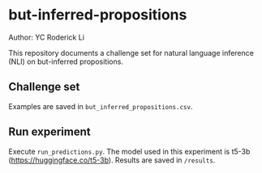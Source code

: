 # but-inferred-propositions
Author: YC Roderick Li

This repository documents a challenge set for natural language inference (NLI) on but-inferred propositions.

## Challenge set
Examples are saved in `but_inferred_propositions.csv`.

## Run experiment
Execute `run_predictions.py`. The model used in this experiment is t5-3b (https://huggingface.co/t5-3b).
Results are saved in `/results`.
